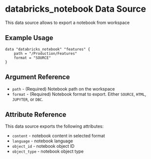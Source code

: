 # databricks_notebook Data Source

This data source allows to export a notebook from workspace

## Example Usage

```hcl
data "databricks_notebook" "features" {
    path = "/Production/Features"
    format = "SOURCE"
}
```

## Argument Reference

* `path` - (Required) Notebook path on the workspace
* `format` - (Required) Notebook format to export. Either `SOURCE`, `HTML`, `JUPYTER`, or `DBC`.

## Attribute Reference

This data source exports the following attributes:

* `content` - notebook content in selected format
* `language` - notebook language
* `object_id` - notebook object ID
* `object_type` - notebook object type